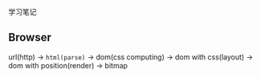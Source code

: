 学习笔记

## Browser
url(http) -> `html(parse)` -> dom(css computing) -> dom with css(layout) -> dom with position(render) -> bitmap

##